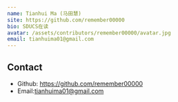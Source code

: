 ```yaml
---
name: Tianhui Ma (马田慧)
site: https://github.com/remember00000
bio: SDUCS在读
avatar: /assets/contributors/remember00000/avatar.jpg
email: tianhuima01@gmail.com
---
```


## Contact

- Github: <https://github.com/remember00000>
- Email:tianhuima01@gmail.com
